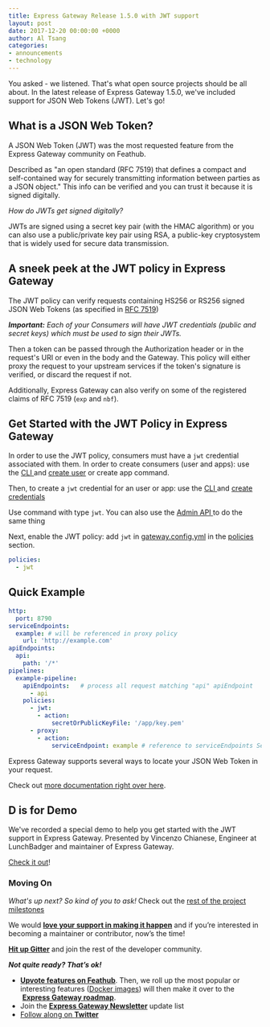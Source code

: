 ```yaml
---
title: Express Gateway Release 1.5.0 with JWT support
layout: post
date: 2017-12-20 00:00:00 +0000
author: Al Tsang
categories:
- announcements
- technology
---
```

You asked - we listened. That's what open source projects should be all about. In the latest release of Express Gateway 1.5.0, we've included support for  JSON Web Tokens (JWT). Let's go! <!--excerpt-->

## What is a JSON Web Token?

A JSON Web Token (JWT)  was the most requested feature from the Express Gateway community on Feathub.

Described as "an open standard (RFC 7519) that defines a compact and self-contained way for securely transmitting information between parties as a JSON object."  This info can be verified and you can trust it because it is signed digitally.

_How do JWTs get signed digitally?_

JWTs are signed using a secret key pair (with the HMAC algorithm) or you can also use a public/private key pair using RSA, a public-key cryptosystem that is widely used for secure data transmission.

## A sneek peek at the JWT policy in Express Gateway

The JWT policy can verify requests containing HS256 or RS256 signed JSON Web Tokens (as specified in [RFC 7519](https://tools.ietf.org/html/rfc7519))

**_Important:_** _Each of your Consumers will have JWT credentials (public and secret keys) which must be used to sign their JWTs._

Then a token can be passed through the Authorization header or in the request's URI or even in the body and the Gateway. This policy will either proxy the request to your upstream services if the token's signature is verified, or discard the request if not.

Additionally, Express Gateway can also verify on some of the registered claims of RFC 7519 (`exp` and `nbf`).

## Get Started with the JWT Policy in Express Gateway

In order to use the JWT policy, consumers must have a `jwt` credential associated with them. In order to create consumers (user and apps): use the [CLI ](http://www.express-gateway.io/docs/cli/)and [create user](http://www.express-gateway.io/docs/cli/credentials/create) or create app command.

Then, to create a `jwt` credential for an user or app: use the [CLI ](http://www.express-gateway.io/docs/cli/)and [create credentials](http://www.express-gateway.io/docs/cli/credentials/create)

Use command with type `jwt`. You can also use the [Admin API ](http://www.express-gateway.io/docs/admin/)to do the same thing

Next, enable the JWT policy: add `jwt` in [gateway.config.yml](http://www.express-gateway.io/docs/configuration/gateway.config.yml/) in the [policies](http://www.express-gateway.io/docs/configuration/gateway.config.yml/policies) section.

```yaml
policies:
  - jwt
```

## Quick Example

```yaml
http:
  port: 8790
serviceEndpoints:
  example: # will be referenced in proxy policy
    url: 'http://example.com'
apiEndpoints:
  api:
    path: '/*'
pipelines:
  example-pipeline:
    apiEndpoints:   # process all request matching "api" apiEndpoint
      - api
    policies:
      - jwt:
        - action:
            secretOrPublicKeyFile: '/app/key.pem'
      - proxy:
        - action:
            serviceEndpoint: example # reference to serviceEndpoints Section
```

Express Gateway supports several ways to locate your JSON Web Token in your request.

Check out [more documentation right over here](https://www.express-gateway.io/docs/policies/jwt#markdown).

## D is for Demo

We've recorded a special demo to help you get started with the JWT support in Express Gateway.  Presented by Vincenzo Chianese, Engineer at LunchBadger and maintainer of Express Gateway.

[Check it out](https://www.youtube.com/watch?v=1tjzFVzk24s)!

### Moving On

_What's up next? So kind of you to ask!_ Check out the [rest of the project milestones](https://github.com/ExpressGateway/express-gateway/milestones)

We would [**love your support in making it happen**](https://github.com/ExpressGateway/express-gateway) and if you’re interested in becoming a maintainer or contributor, now’s the time!

[**Hit up Gitter**](https://gitter.im/ExpressGateway/express-gateway) and join the rest of the developer community.

**_Not quite ready? That’s ok!_**

* [**Upvote features on Feathub**](https://feathub.com/ExpressGateway/express-gateway). Then, we roll up the most popular or interesting features ([Docker images](https://www.lunchbadger.com/official-docker-images-for-express-gateway/)) will then make it over to the  [**Express Gateway roadmap**](https://github.com/ExpressGateway/express-gateway/milestones).
* Join the  [**Express Gateway Newsletter**](https://eepurl.com/cVOqd5) update list
* [Follow along on **Twitter**](https://twitter.com/express_gateway)